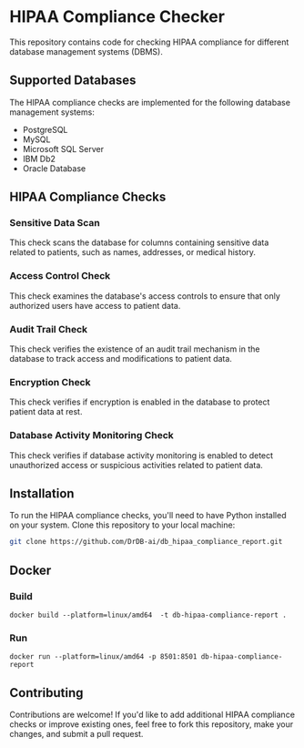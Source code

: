 # HIPAA Compliance Checker

This repository contains code for checking HIPAA compliance for different database management systems (DBMS).

## Supported Databases

The HIPAA compliance checks are implemented for the following database management systems:

- PostgreSQL
- MySQL
- Microsoft SQL Server
- IBM Db2
- Oracle Database

## HIPAA Compliance Checks

### Sensitive Data Scan

This check scans the database for columns containing sensitive data related to patients, such as names, addresses, or medical history.

### Access Control Check

This check examines the database's access controls to ensure that only authorized users have access to patient data.

### Audit Trail Check

This check verifies the existence of an audit trail mechanism in the database to track access and modifications to patient data.

### Encryption Check

This check verifies if encryption is enabled in the database to protect patient data at rest.

### Database Activity Monitoring Check

This check verifies if database activity monitoring is enabled to detect unauthorized access or suspicious activities related to patient data.

## Installation

To run the HIPAA compliance checks, you'll need to have Python installed on your system. Clone this repository to your local machine:

```bash
git clone https://github.com/DrDB-ai/db_hipaa_compliance_report.git
```

## Docker

### Build

```
docker build --platform=linux/amd64  -t db-hipaa-compliance-report .
```

### Run

```
docker run --platform=linux/amd64 -p 8501:8501 db-hipaa-compliance-report  
```

## Contributing

Contributions are welcome! If you'd like to add additional HIPAA compliance checks or improve existing ones, feel free to fork this repository, make your changes, and submit a pull request.